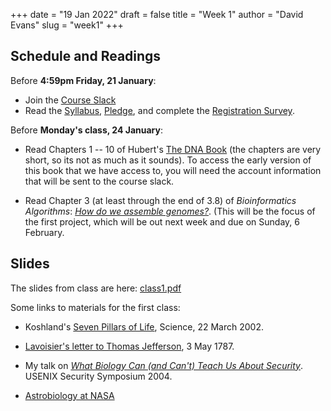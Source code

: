 +++
date = "19 Jan 2022"
draft = false
title = "Week 1"
author = "David Evans"
slug = "week1"
+++

## Schedule and Readings

Before **4:59pm Friday, 21 January**: 

- Join the [Course Slack](https://join.slack.com/t/computingbiology/signup)
- Read the [Syllabus](/syllabus/),
[Pledge](/pledge/), and complete the [Registration Survey](/survey).

Before **Monday's class, 24 January**:

- Read Chapters 1 -- 10 of Hubert's [The DNA
  Book](https://berthub.eu/dna-book/toc-real/) (the chapters are very
  short, so its not as much as it sounds). To access the early version
  of this book that we have access to, you will need the account
  information that will be sent to the course slack.

- Read Chapter 3 (at least through the end of 3.8) of _Bioinformatics
Algorithms_: [_How do we assemble genomes?_](//www.bioinformaticsalgorithms.org/bioinformatics-chapter-3). (This will be the focus of the first project, which will be out next week and due on Sunday, 6 February.

## Slides

The slides from class are here: [class1.pdf](https://www.dropbox.com/s/9q5xbdcey0azw4t/csbio-class1-inked.pdf?dl=0)

Some links to materials for the first class:

- Koshland's [Seven Pillars of Life](https://www.science.org/doi/10.1126/science.1068489), Science, 22 March 2002.

- [Lavoisier's letter to Thomas Jefferson](https://founders.archives.gov/documents/Jefferson/01-11-02-0208), 3 May 1787.

- My talk on [_What Biology Can (and Can't) Teach Us About Security_](http://www.cs.virginia.edu/~evans/talks/usenix04/). USENIX Security Symposium 2004.

- [Astrobiology at NASA](https://astrobiology.nasa.gov/research/life-detection/about/)
